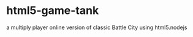 html5-game-tank
===============

a multiply player online version of classic Battle City using html5.nodejs
